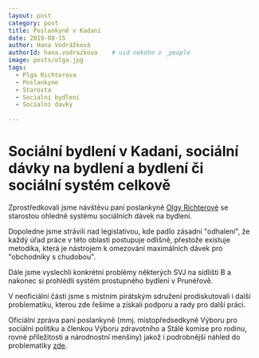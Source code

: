 ```yaml
---
layout: post
category: post
title: Poslankyně v Kadani   
date: 2019-08-15
author: Hana Vodrážková
authorId: hana.vodrazkova    # uid nekoho z _people
image: posts/olga.jpg
tags:
  - Plga Richterova
  - Poslankyne
  - Starosta
  - Socialni bydleni
  - Socialni davky
  
---
```


# Sociální bydlení v Kadani, sociální dávky na bydlení a bydlení či sociální systém celkově 


Zprostředkovali jsme návštěvu paní poslankyně [Olgy Richterové](http://www.olgarichterova.cz/) se starostou ohledně systému sociálních dávek na bydlení.

Dopoledne jsme strávili nad legislativou, kde padlo zásadní "odhalení", že každý úřad práce v této oblasti postupuje odlišně, 
přestože existuje metodika, která je nástrojem k omezování maximálních dávek pro "obchodníky s chudobou".

Dále jsme vyslechli konkrétní problémy některých SVJ na sídlišti B a nakonec si prohlédli systém prostupného bydlení v Prunéřově.

V neoficiální části jsme s místním pirátským sdružení prodiskutovali i další problematiku, kterou zde řešíme a získali podporu a rady pro další práci.

  Oficiální zpráva paní poslankyně (mmj. místopředsedkyně Výboru pro sociální politiku a členkou Výboru zdravotního a Stálé komise pro rodinu, rovné příležitosti a národnostní menšiny) jakož i podrobnější náhled do problematiky [zde](https://www.pirati.cz/tiskove-zpravy/olga-richterova-v-kadani.html).
